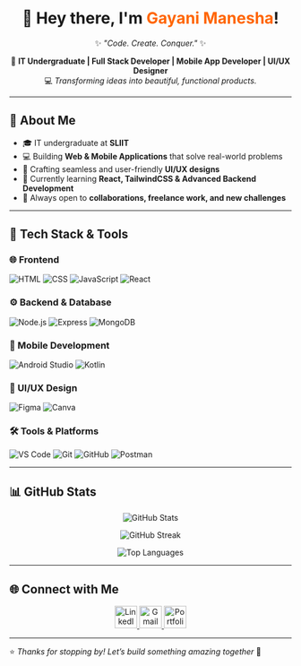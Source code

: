 <h1 align="center">👋 <span style="animation: wave 2s infinite;">Hey there</span>, I'm <span style="color:#ff6600;">Gayani Manesha</span>!</h1>

<p align="center">
✨ <i>"Code. Create. Conquer."</i> ✨
</p>

<p align="center">
🚀 <b>IT Undergraduate | Full Stack Developer | Mobile App Developer | UI/UX Designer</b> <br>
💻 <i>Transforming ideas into beautiful, functional products.</i>
</p>

---

## 🧠 About Me

- 🎓 IT undergraduate at **SLIIT**
- 💻 Building **Web & Mobile Applications** that solve real-world problems
- 🎨 Crafting seamless and user-friendly **UI/UX designs**
- 🌱 Currently learning **React, TailwindCSS & Advanced Backend Development**
- 🤝 Always open to **collaborations, freelance work, and new challenges**

---

## 🚀 Tech Stack & Tools

### 🌐 Frontend
![HTML](https://img.shields.io/badge/HTML-E34F26?style=flat-square&logo=html5&logoColor=white)
![CSS](https://img.shields.io/badge/CSS-1572B6?style=flat-square&logo=css3&logoColor=white)
![JavaScript](https://img.shields.io/badge/JavaScript-F7DF1E?style=flat-square&logo=javascript&logoColor=black)
![React](https://img.shields.io/badge/React-61DAFB?style=flat-square&logo=react&logoColor=black)

### ⚙ Backend & Database
![Node.js](https://img.shields.io/badge/Node.js-339933?style=flat-square&logo=nodedotjs&logoColor=white)
![Express](https://img.shields.io/badge/Express-000000?style=flat-square&logo=express&logoColor=white)
![MongoDB](https://img.shields.io/badge/MongoDB-47A248?style=flat-square&logo=mongodb&logoColor=white)

### 📱 Mobile Development
![Android Studio](https://img.shields.io/badge/Android%20Studio-3DDC84?style=flat-square&logo=androidstudio&logoColor=white)
![Kotlin](https://img.shields.io/badge/Kotlin-7F52FF?style=flat-square&logo=kotlin&logoColor=white)

### 🎨 UI/UX Design
![Figma](https://img.shields.io/badge/Figma-F24E1E?style=flat-square&logo=figma&logoColor=white)
![Canva](https://img.shields.io/badge/Canva-00C4CC?style=flat-square&logo=canva&logoColor=white)

### 🛠 Tools & Platforms
![VS Code](https://img.shields.io/badge/VS%20Code-007ACC?style=flat-square&logo=visualstudiocode&logoColor=white)
![Git](https://img.shields.io/badge/Git-F05032?style=flat-square&logo=git&logoColor=white)
![GitHub](https://img.shields.io/badge/GitHub-181717?style=flat-square&logo=github&logoColor=white)
![Postman](https://img.shields.io/badge/Postman-FF6C37?style=flat-square&logo=postman&logoColor=white)

---

## 📊 GitHub Stats

<p align="center">
  <img src="https://github-readme-stats.vercel.app/api?username=GayaniManesha&show_icons=true&theme=radical&border_radius=10" alt="GitHub Stats" />
</p>

<p align="center">
  <img src="https://streak-stats.demolab.com?user=GayaniManesha&theme=radical&border_radius=10" alt="GitHub Streak" />
</p>

<p align="center">
  <img src="https://github-readme-stats.vercel.app/api/top-langs/?username=GayaniManesha&layout=compact&theme=radical&border_radius=10" alt="Top Languages" />
</p>

---

## 🌐 Connect with Me  

<p align="center">
  <a href="https://www.linkedin.com/in/gayani-jayasundara-4293b9361" target="_blank">
    <img src="https://skillicons.dev/icons?i=linkedin" height="40" alt="LinkedIn"/>
  </a>
  <a href="mailto:gayanimanesha@gmail.com" target="_blank">
    <img src="https://skillicons.dev/icons?i=gmail" height="40" alt="Gmail"/>
  </a>
  <a href="https://lnkd.in/dzVYH2z9" target="_blank">
    <img src="https://skillicons.dev/icons?i=firefox" height="40" alt="Portfolio"/>
  </a>
</p>

---

⭐️ *Thanks for stopping by! Let’s build something amazing together* 🚀
